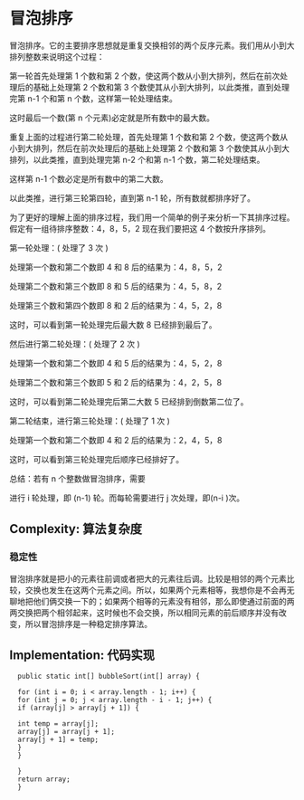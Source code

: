 # 冒泡排序

冒泡排序。它的主要排序思想就是重复交换相邻的两个反序元素。我们用从小到大排列整数来说明这个过程：

第一轮首先处理第 1 个数和第 2 个数，使这两个数从小到大排列，然后在前次处理后的基础上处理第 2 个数和第 3 个数使其从小到大排列，以此类推，直到处理完第 n-1 个和第 n 个数，这样第一轮处理结束。

这时最后一个数(第 n 个元素)必定就是所有数中的最大数。

重复上面的过程进行第二轮处理，首先处理第 1 个数和第 2 个数，使这两个数从小到大排列，然后在前次处理后的基础上处理第 2 个数和第 3 个数使其从小到大排列，以此类推，直到处理完第 n-2 个和第 n-1 个数，第二轮处理结束。

这样第 n-1 个数必定是所有数中的第二大数。

以此类推，进行第三轮第四轮，直到第 n-1 轮，所有数就都排序好了。

为了更好的理解上面的排序过程，我们用一个简单的例子来分析一下其排序过程。假定有一组待排序整数：4，8，5，2 现在我们要把这 4 个数按升序排列。

第一轮处理：( 处理了 3 次 )

处理第一个数和第二个数即 4 和 8 后的结果为：4，8，5，2

处理第二个数和第三个数即 8 和 5 后的结果为：4，5，8，2

处理第三个数和第四个数即 8 和 2 后的结果为：4，5，2，8

这时，可以看到第一轮处理完后最大数 8 已经排到最后了。

然后进行第二轮处理：( 处理了 2 次 )

处理第一个数和第二个数即 4 和 5 后的结果为：4，5，2，8

处理第二个数和第三个数即 5 和 2 后的结果为：4，2，5，8

这时，可以看到第二轮处理完后第二大数 5 已经排到倒数第二位了。

第二轮结束，进行第三轮处理：( 处理了 1 次 )

处理第一个数和第二个数即 4 和 2 后的结果为：2，4，5，8

这时，可以看到第三轮处理完后顺序已经排好了。

总结：若有 n 个整数做冒泡排序，需要

进行 i 轮处理，即 (n-1) 轮。而每轮需要进行 j 次处理，即(n-i )次。

## Complexity: 算法复杂度

### 稳定性

冒泡排序就是把小的元素往前调或者把大的元素往后调。比较是相邻的两个元素比较，交换也发生在这两个元素之间。所以，如果两个元素相等，我想你是不会再无聊地把他们俩交换一下的；如果两个相等的元素没有相邻，那么即使通过前面的两两交换把两个相邻起来，这时候也不会交换，所以相同元素的前后顺序并没有改变，所以冒泡排序是一种稳定排序算法。

## Implementation: 代码实现

```
  public static int[] bubbleSort(int[] array) {

  for (int i = 0; i < array.length - 1; i++) {
  for (int j = 0; j < array.length - i - 1; j++) {
  if (array[j] > array[j + 1]) {

  int temp = array[j];
  array[j] = array[j + 1];
  array[j + 1] = temp;
  }
  }

  }
  return array;
  }
```
